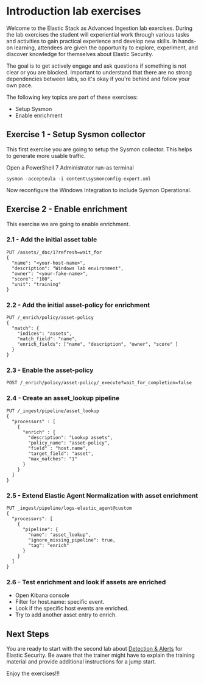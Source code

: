 # Introduction lab exercises

Welcome to the Elastic Stack as Advanced Ingestion lab exercises. During the lab exercises the student will experiential work through various tasks and activities to gain practical experience and develop new skills. In hands-on learning, attendees are given the opportunity to explore, experiment, and discover knowledge for themselves about Elastic Security.

The goal is to get actively engage and ask questions if something is not clear or you are blocked. Important to understand that there are no strong dependencies between labs, so it's okay if you're behind and follow your own pace.

The following key topics are part of these exercises:

- Setup Sysmon
- Enable enrichment

## Exercise 1 - Setup Sysmon collector

This first exercise you are going to setup the Sysmon collector. This helps to generate more usable traffic.

Open a PowerShell 7 Administrator run-as terminal

```
sysmon -accepteula -i content\sysmonconfig-export.xml
```

Now reconfigure the Windows Integration to include Sysmon Operational.

## Exercise 2 - Enable enrichment

This exercise we are going to enable enrichment.

### 2.1 - Add the initial asset table

```
PUT /assets/_doc/1?refresh=wait_for
{
  "name": "<your-host-name>",
  "description": "Windows lab environment",
  "owner": "<your-fake-name>",
  "score": "100",
  "unit": "training"
}
```

### 2.2 - Add the initial asset-policy for enrichment

```
PUT /_enrich/policy/asset-policy
{
  "match": {
    "indices": "assets",
    "match_field": "name",
    "enrich_fields": ["name", "description", "owner", "score" ]
  }
}
```

### 2.3 - Enable the asset-policy

```
POST /_enrich/policy/asset-policy/_execute?wait_for_completion=false
```

### 2.4 - Create an asset_lookup pipeline

```
PUT /_ingest/pipeline/asset_lookup
{
  "processors" : [
    {
      "enrich" : {
        "description": "Lookup assets",
        "policy_name": "asset-policy",
        "field" : "host.name",
        "target_field": "asset",
        "max_matches": "1"
      }
    }
  ]
}
```

### 2.5 - Extend Elastic Agent Normalization with asset enrichment

```
PUT _ingest/pipeline/logs-elastic_agent@custom
{
  "processors": [
    {
      "pipeline": {
        "name": "asset_lookup",
        "ignore_missing_pipeline": true,
        "tag": "enrich"
      }
    }
  ]
}
```

### 2.6 - Test enrichment and look if assets are enriched

- Open Kibana console
- Filter for host.name: specific event.
- Look if the specific host events are enriched.
- Try to add another asset entry to enrich.

## Next Steps

You are ready to start with the second lab about [Detection & Alerts](../04-DetectionsAlerts/README.md) for Elastic Security. Be aware that the trainer might have to explain the training material and provide additional instructions for a jump start.

Enjoy the exercises!!!
